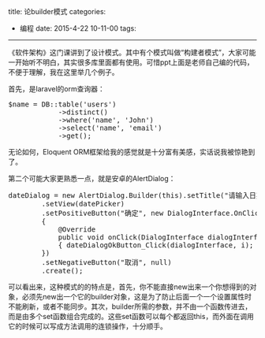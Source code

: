 title: 论builder模式
categories:
  - 编程
date: 2015-4-22 10-11-00
tags:
---

《软件架构》这门课讲到了设计模式。其中有个模式叫做“构建者模式”，大家可能一开始听不明白，其实很多库里面都有使用。可惜ppt上面是老师自己编的代码，不便于理解，我在这里举几个例子。

首先，是laravel的orm查询器：

<pre>
$name = DB::table('users')
            ->distinct()
            ->where('name', 'John')
            ->select('name', 'email')
            ->get();
</pre>

<!-- more -->

无论如何，Eloquent ORM框架给我的感觉就是十分富有美感，实话说我被惊艳到了。

第二个可能大家更熟悉一点，就是安卓的AlertDialog：

<pre>
dateDialog = new AlertDialog.Builder(this).setTitle("请输入日期")
        .setView(datePicker)
        .setPositiveButton("确定", new DialogInterface.OnClickListener()
        {
            @Override
            public void onClick(DialogInterface dialogInterface, int i)
            { dateDialogOkButton_Click(dialogInterface, i); }
        })
        .setNegativeButton("取消", null)
        .create();
</pre>

可以看出来，这种模式的的特点是，首先，你不能直接new出来一个你想得到的对象，必须先new出一个它的builder对象，这是为了防止后面一个一个设置属性时不能刷新，或者不能同步。其次，builder所需的参数，并不由一个函数传进去，而是由多个set函数组合完成的。这些set函数可以每个都返回this，而外面在调用它的时候可以写成方法调用的连锁操作，十分顺手。


